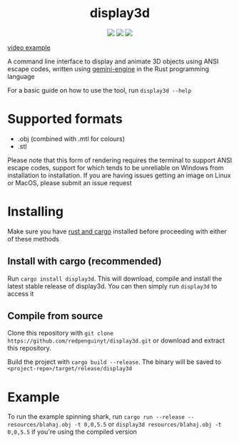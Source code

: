 <div align="center">
  <h1><b>display3d</b></h1>
  <img src="https://img.shields.io/github/last-commit/redpenguinyt/display3d?color=%23aa0000&style=for-the-badge">
  <img src="https://img.shields.io/github/repo-size/redpenguinyt/display3d?color=%2300aa00&style=for-the-badge">
  <img src="https://img.shields.io/github/stars/redpenguinyt/display3d?color=%2300e7&style=for-the-badge">
</div>

[video example](https://github.com/redpenguinyt/display3d/assets/79577742/7c37fdaf-bb30-4f3e-9d3b-215b1d8e5cf9)

A command line interface to display and animate 3D objects using ANSI escape codes, written using [gemini-engine](https://crates.io/crates/gemini-engine) in the Rust programming language

For a basic guide on how to use the tool, run `display3d --help`

# Supported formats
- .obj (combined with .mtl for colours)
- .stl

Please note that this form of rendering requires the terminal to support ANSI escape codes, support for which tends to be unreliable on Windows from installation to installation. If you are having issues getting an image on Linux or MacOS, please submit an issue request

# Installing

Make sure you have [rust and cargo](https://www.rust-lang.org/tools/install) installed before proceeding with either of these methods

## Install with cargo (recommended)
Run `cargo install display3d`. This will download, compile and install the latest stable release of display3d. You can then simply run `display3d` to access it

## Compile from source
Clone this repository with `git clone https://github.com/redpenguinyt/display3d.git` or download and extract this repository.

Build the project with `cargo build --release`. The binary will be saved to `<project-repo>/target/release/display3d`

# Example
To run the example spinning shark, run `cargo run --release -- resources/blahaj.obj -t 0,0,5.5` or `display3d resources/blahaj.obj -t 0,0,5.5` if you're using the compiled version
